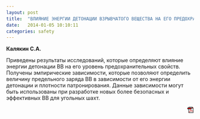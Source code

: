 ```yaml
---
layout: post
title:  "ВЛИЯНИЕ ЭНЕРГИИ ДЕТОНАЦИИ ВЗРЫВЧАТОГО ВЕЩЕСТВА НА ЕГО ПРЕДОХРАНИТЕЛЬНЫЕ СВОЙСТВА"
date:   2014-01-05 10:10:11
categories: safety
---
```


<strong>Калякин С.А.</strong>

Приведены результаты исследований, которые определяют влияние энергии детонации ВВ на его уровень 
предохранительных свойств. Получены эмпирические зависимости, которые позволяют определить величину 
предельного заряда ВВ в зависимости от его энергии детонации и плотности патронирования. Данные зависимости 
могут быть использованы при разработке новых более безопасных и эффективных ВВ для угольных шахт.
<p align="right">
<a href="http://www.blastcraft.net/files/articles/safety2.pdf" target="_blank"><img src="/img/pdf.gif"></a>
</p>